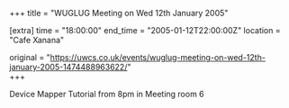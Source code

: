 +++
title = "WUGLUG Meeting on Wed 12th January 2005"

[extra]
time = "18:00:00"
end_time = "2005-01-12T22:00:00Z"
location = "Cafe Xanana"

original = "https://uwcs.co.uk/events/wuglug-meeting-on-wed-12th-january-2005-1474488963622/"    
+++

Device Mapper Tutorial from 8pm in Meeting room 6


